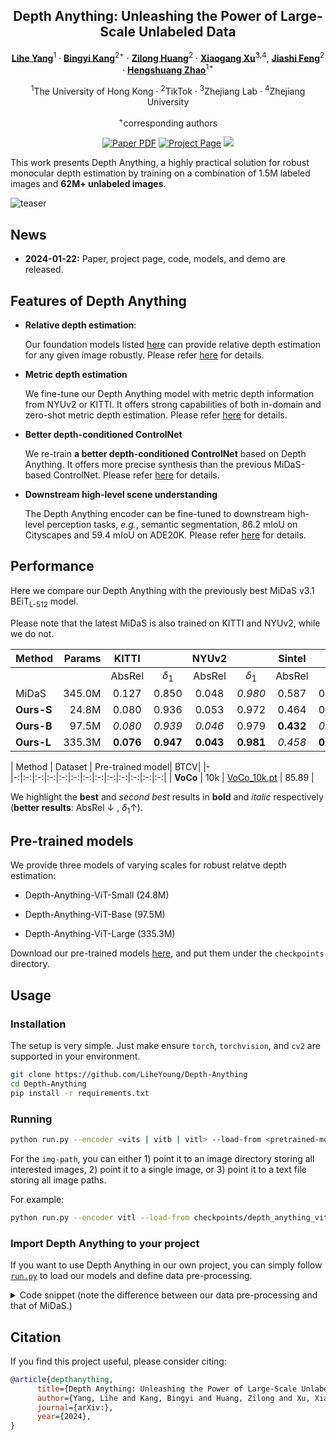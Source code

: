 <div align="center">
<h2>Depth Anything: Unleashing the Power of Large-Scale Unlabeled Data</h2>

[**Lihe Yang**](https://liheyoung.github.io/)<sup>1</sup> · [**Bingyi Kang**](https://scholar.google.com/citations?user=NmHgX-wAAAAJ)<sup>2+</sup> · [**Zilong Huang**](http://speedinghzl.github.io/)<sup>2</sup> · [**Xiaogang Xu**](https://xiaogang00.github.io/)<sup>3,4</sup>, [**Jiashi Feng**](https://sites.google.com/site/jshfeng/)<sup>2</sup> · [**Hengshuang Zhao**](https://hszhao.github.io/)<sup>1+</sup>

<sup>1</sup>The University of Hong Kong · <sup>2</sup>TikTok · <sup>3</sup>Zhejiang Lab · <sup>4</sup>Zhejiang University

<sup>+</sup>corresponding authors

<a href=""><img src='https://img.shields.io/badge/arXiv-Depth Anything-red' alt='Paper PDF'></a>
<a href='https://depth-anything.github.io'><img src='https://img.shields.io/badge/Project_Page-Depth Anything-green' alt='Project Page'></a>
<a href='https://huggingface.co/spaces/LiheYoung/Depth-Anything'><img src='https://img.shields.io/badge/%F0%9F%A4%97%20Hugging%20Face-Spaces-blue'></a>

</div>

This work presents Depth Anything, a highly practical solution for robust monocular depth estimation by training on a combination of 1.5M labeled images and **62M+ unlabeled images**.

![teaser](assets/teaser.png)

## News

* **2024-01-22:** Paper, project page, code, models, and demo are released.


## Features of Depth Anything

- **Relative depth estimation**:
    
    Our foundation models listed [here](https://huggingface.co/spaces/LiheYoung/Depth-Anything/tree/main/checkpoints) can provide relative depth estimation for any given image robustly. Please refer [here](#running) for details.

- **Metric depth estimation**

    We fine-tune our Depth Anything model with metric depth information from NYUv2 or KITTI. It offers strong capabilities of both in-domain and zero-shot metric depth estimation. Please refer [here](./metric_depth) for details.


- **Better depth-conditioned ControlNet**

    We re-train **a better depth-conditioned ControlNet** based on Depth Anything. It offers more precise synthesis than the previous MiDaS-based ControlNet. Please refer [here](./controlnet/) for details.

- **Downstream high-level scene understanding**

    The Depth Anything encoder can be fine-tuned to downstream high-level perception tasks, *e.g.*, semantic segmentation, 86.2 mIoU on Cityscapes and 59.4 mIoU on ADE20K. Please refer [here](./semseg/) for details.


## Performance

Here we compare our Depth Anything with the previously best MiDaS v3.1 BEiT<sub>L-512</sub> model.

Please note that the latest MiDaS is also trained on KITTI and NYUv2, while we do not.

| Method | Params | KITTI || NYUv2 || Sintel || DDAD || ETH3D || DIODE ||
|-|-:|:-:|:-:|:-:|:-:|:-:|:-:|:-:|:-:|:-:|:-:|:-:|:-:|
| | | AbsRel | $\delta_1$ | AbsRel | $\delta_1$ | AbsRel | $\delta_1$ | AbsRel | $\delta_1$ | AbsRel | $\delta_1$ | AbsRel | $\delta_1$ |
| MiDaS | 345.0M | 0.127 | 0.850 | 0.048 | *0.980* | 0.587 | 0.699 | 0.251 | 0.766 | 0.139 | 0.867 | 0.075 | 0.942 | 
| **Ours-S** | 24.8M | 0.080 | 0.936 | 0.053 | 0.972 | 0.464 | 0.739 | 0.247 | 0.768 | 0.127 | **0.885** | 0.076 | 0.939 |
| **Ours-B** | 97.5M | *0.080* | *0.939* | *0.046* | 0.979 | **0.432** | *0.756* | *0.232* | *0.786* | **0.126** | *0.884* | *0.069* | *0.946* |
| **Ours-L** | 335.3M | **0.076** | **0.947** | **0.043** | **0.981** | *0.458* | **0.760** | **0.230** | **0.789** | *0.127* | 0.882 | **0.066** | **0.952** |

| Method | Dataset | Pre-trained model| BTCV|
|-|-:|:-:|:-:|:-:|:-:|:-:|:-:|:-:|:-:|:-:|:-:|:-:|:-:|
| **VoCo** | 10k | [VoCo_10k.pt](https://www.dropbox.com/scl/fi/35ldfszlvw1ke4vr7xr5h/VoCo_10k.pt?rlkey=iu3muui9420soyjwlui79njmq&dl=0) | 85.89 |

We highlight the **best** and *second best* results in **bold** and *italic* respectively (**better results**: AbsRel $\downarrow$ , $\delta_1 \uparrow$).

## Pre-trained models

We provide three models of varying scales for robust relatve depth estimation:

- Depth-Anything-ViT-Small (24.8M)

- Depth-Anything-ViT-Base (97.5M)

- Depth-Anything-ViT-Large (335.3M)

Download our pre-trained models [here](https://huggingface.co/spaces/LiheYoung/Depth-Anything/tree/main/checkpoints), and put them under the ``checkpoints`` directory.

## Usage 

### Installation

The setup is very simple. Just make ensure ``torch``, ``torchvision``, and ``cv2`` are supported in your environment.

```bash
git clone https://github.com/LiheYoung/Depth-Anything
cd Depth-Anything
pip install -r requirements.txt
```

### Running

```bash
python run.py --encoder <vits | vitb | vitl> --load-from <pretrained-model> --img-path <img-directory | single-img | txt-file> --outdir <outdir> --localhub
```
For the ``img-path``, you can either 1) point it to an image directory storing all interested images, 2) point it to a single image, or 3) point it to a text file storing all image paths.

For example:
```bash
python run.py --encoder vitl --load-from checkpoints/depth_anything_vitl14.pth --img-path demo_images --outdir depth_visualization --localhub
```

### Import Depth Anything to your project

If you want to use Depth Anything in our own project, you can simply follow [``run.py``](run.py) to load our models and define data pre-processing. 

<details>
<summary>Code snippet (note the difference between our data pre-processing and that of MiDaS.)</summary>

```python
from depth_anything.dpt import DPT_DINOv2
from depth_anything.util.transform import Resize, NormalizeImage, PrepareForNet

import cv2
import torch

depth_anything = DPT_DINOv2(encoder='vitl', features=256, out_channels=[256, 512, 1024, 1024], localhub=True)
depth_anything.load_state_dict(torch.load('checkpoints/depth_anything_vitl14.pth'))

transform = Compose([
    Resize(
        width=518,
        height=518,
        resize_target=False,
        keep_aspect_ratio=True,
        ensure_multiple_of=14,
        resize_method='lower_bound',
        image_interpolation_method=cv2.INTER_CUBIC,
    ),
    NormalizeImage(mean=[0.485, 0.456, 0.406], std=[0.229, 0.224, 0.225]),
    PrepareForNet(),
])

image = cv2.cvtColor(cv2.imread('your image path'), cv2.COLOR_BGR2RGB) / 255.0
image = transform({'image': image})['image']
image = torch.from_numpy(image).unsqueeze(0)

# depth shape: 1xHxW
depth = depth_anything(image)
```
</details>

## Citation

If you find this project useful, please consider citing:

```bibtex
@article{depthanything,
      title={Depth Anything: Unleashing the Power of Large-Scale Unlabeled Data}, 
      author={Yang, Lihe and Kang, Bingyi and Huang, Zilong and Xu, Xiaogang and Feng, Jiashi and Zhao, Hengshuang},
      journal={arXiv:},
      year={2024},
}
```

